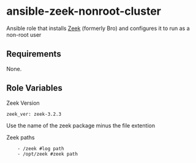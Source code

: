 # ansible-zeek-nonroot-cluster

Ansible role that installs [Zeek](https://zeek.org/) (formerly Bro) and configures it to run as a non-root user
## Requirements

None.

## Role Variables
Zeek Version
    
    zeek_ver: zeek-3.2.3
Use the name of the zeek package minus the file extention

Zeek paths

        - /zeek #log path
        - /opt/zeek #zeek path
